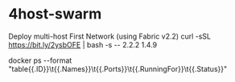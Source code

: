 # 4host-swarm
Deploy multi-host First Network (using Fabric v2.2)
curl -sSL https://bit.ly/2ysbOFE | bash -s -- 2.2.2 1.4.9


docker ps --format "table{{.ID}}\t{{.Names}}\t{{.Ports}}\t{{.RunningFor}}\t{{.Status}}"

